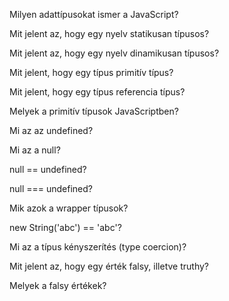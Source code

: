 Milyen adattípusokat ismer a JavaScript?

Mit jelent az, hogy egy nyelv statikusan típusos?

Mit jelent az, hogy egy nyelv dinamikusan típusos?

Mit jelent, hogy egy típus primitív típus?

Mit jelent, hogy egy típus referencia típus?

Melyek a primitív típusok JavaScriptben?

Mi az az undefined? 

Mi az a null? 

null == undefined?

null === undefined? 

Mik azok a wrapper típusok?

new String('abc') == 'abc'?

Mi az a típus kényszerítés (type coercion)?

Mit jelent az, hogy egy érték falsy, illetve truthy?

Melyek a falsy értékek? 